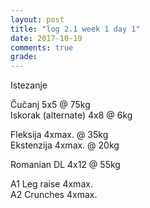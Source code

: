 ```yaml
---
layout: post
title: "log 2.1 week 1 day 1"
date: 2017-10-19
comments: true
grade:
---
```


Istezanje

Čučanj 5x5 @ 75kg  
Iskorak (alternate) 4x8 @ 6kg  

Fleksija 4xmax. @ 35kg  
Ekstenzija 4xmax. @ 20kg   

Romanian DL 4x12 @ 55kg  

A1 Leg raise 4xmax.   
A2 Crunches 4xmax.   
